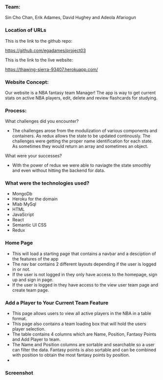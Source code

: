 ### Team: 
Sin Cho Chan, Erik Adames, David Hughey and Adeola Afariogun

### Location of URLs
This is the link to the github repo:

https://github.com/egadames/project03

This is the link to the live website:

https://thawing-sierra-93407.herokuapp.com/

### Website Concept: 
Our website is a NBA fantasy team Manager!
The app is way to get current stats on active NBA players, edit, delete and review flashcards for studying.

### Process:  

What challenges did you encounter?
  * The challenges arose from the modulization of various components and containers. As redux allows the state to be updated continously. The challenges were getting the proper name identification for each state. As sometimes they would return an array and sometimes an object. 

What were your successes?
  * With the power of redux we were able to naviagte the state smoothly and even without hitting the backend for data.

### What were the technologies used? 
  * MongoDb
  * Heroku for the domain
  * Mlab MySql
  * HTML
  * JavaScript
  * React
  * Semantic UI CSS
  * Redux

### Home Page
  * This will load a starting page that contains a navbar and a desciption of the features of the app 
  * The nav bar contains 2 different layouts depending if the user is logged in or not.
  * If the user is not logged in they only have access to the homepage, sign up and sign in page.
  * If the user is logged in they have access to the view user team page and create team page.

### Add a Player to Your Current Team Feature
  * This page allows users to view all active players in the NBA in a table format. 
  * This page also contains a team loading box that will hold the users player selection. 
  * The table contains 4 columns which are Name, Position, Fantasy Points and Add Player to team.
  * The Name and Position columns are sortable and searchable so a user can filter the data. Fantasy points is also sortable and can be combined with position to obtain the most fantasy points by position.
  * 


### Screenshot



